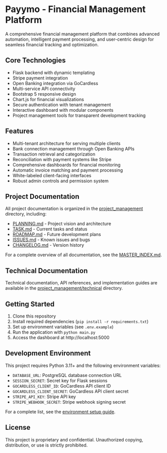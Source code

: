 # Payymo - Financial Management Platform

A comprehensive financial management platform that combines advanced automation, intelligent payment processing, and user-centric design for seamless financial tracking and optimization.

## Core Technologies

- Flask backend with dynamic templating
- Stripe payment integration
- Open Banking integration via GoCardless
- Multi-service API connectivity
- Bootstrap 5 responsive design
- Chart.js for financial visualizations
- Secure authentication with tenant management
- Interactive dashboard with modular components
- Project management tools for transparent development tracking

## Features

- Multi-tenant architecture for serving multiple clients
- Bank connection management through Open Banking APIs
- Transaction retrieval and categorization
- Reconciliation with payment systems like Stripe
- Comprehensive dashboards for financial monitoring
- Automatic invoice matching and payment processing
- White-labeled client-facing interfaces
- Robust admin controls and permission system

## Project Documentation

All project documentation is organized in the [project_management](./project_management/) directory, including:

- [PLANNING.md](./project_management/PLANNING.md) - Project vision and architecture
- [TASK.md](./project_management/TASK.md) - Current tasks and status
- [ROADMAP.md](./project_management/ROADMAP.md) - Future development plans
- [ISSUES.md](./project_management/ISSUES.md) - Known issues and bugs
- [CHANGELOG.md](./project_management/CHANGELOG.md) - Version history

For a complete overview of all documentation, see the [MASTER_INDEX.md](./project_management/MASTER_INDEX.md).

## Technical Documentation

Technical documentation, API references, and implementation guides are available in the [project_management/technical](./project_management/technical/) directory.

## Getting Started

1. Clone this repository
2. Install required dependencies (`pip install -r requirements.txt`)
3. Set up environment variables (see `.env.example`)
4. Run the application with `python main.py`
5. Access the dashboard at http://localhost:5000

## Development Environment

This project requires Python 3.11+ and the following environment variables:

- `DATABASE_URL`: PostgreSQL database connection URL
- `SESSION_SECRET`: Secret key for Flask sessions
- `GOCARDLESS_CLIENT_ID`: GoCardless API client ID
- `GOCARDLESS_CLIENT_SECRET`: GoCardless API client secret
- `STRIPE_API_KEY`: Stripe API key
- `STRIPE_WEBHOOK_SECRET`: Stripe webhook signing secret

For a complete list, see the [environment setup guide](./project_management/technical/environment_setup.md).

## License

This project is proprietary and confidential. Unauthorized copying, distribution, or use is strictly prohibited.